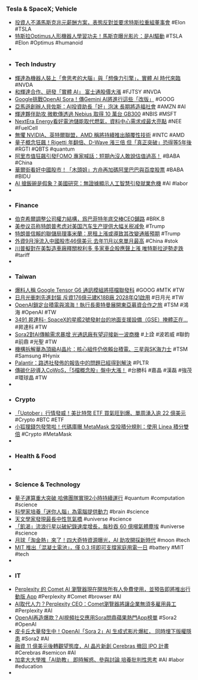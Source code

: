 ### Tesla & SpaceX; Vehicle
- [投資人不滿馬斯克兆元薪酬方案，表態反對並要求特斯拉重組董事會](https://www.inside.com.tw/article/39734-investors-oppose-elon-musk-trillion-dollar-pay-package-calling-for-tesla-board-restructuring) #Elon #TSLA
- [特斯拉Optimus人形機器人學習功夫！馬斯克曝光影片：是AI驅動](https://news.cnyes.com/news/id/6178487) #TSLA #Elon #Optimus #humanoid
-
- ### Tech Industry
- [輝達為機器人裝上「會思考的大腦」與「想像力引擎」，實體 AI 時代來臨](https://technews.tw/2025/10/04/nvidia-launches-new-open-source-robot-basic-model-gr00t-n1-6/) #NVDA
- [和輝達合作、研發「實體 AI」 富士通股價大漲](https://technews.tw/2025/10/03/fujitsu-expands-strategic-collaboration-with-nvidia-to-deliver-full-stack-ai-infrastructure/) #FJTSY #NVDA
- [Google挑戰OpenAI Sora！傳Gemini AI將進行這些「改版」](https://news.cnyes.com/news/id/6178156) #GOOG
- [亞馬遜創辦人貝佐斯：AI投資助長「好」泡沫 長期將造福社會](https://udn.com/news/story/6811/9050715) #AMZN #AI
- [輝達夥伴助攻 微軟傳透過 Nebius 取得 10 萬台 GB300](https://technews.tw/2025/10/03/microsoft-bets-33-billion-on-neoclouds-like-nebius-to-ease-ai-crunch/) #NBIS #MSFT
- [NextEra Energy看好電池儲能取代燃氣，資料中心需求成最大亮點](https://uanalyze.com.tw/articles/8810634466) #NEE #FuelCell
- [無懼 NVIDIA、英特爾聯盟，AMD 稱將持續推出顛覆性技術](https://technews.tw/2025/10/04/amd-see-intel-nvidia/) #INTC #AMD
- [量子概念狂飆！Rigetti 年翻倍、D-Wave 漲三倍 但「真正突破」恐得等5年後](https://news.cnyes.com/news/id/6178043) #RGTI #QBTS #quantum
- [阿里市值狂飆引發FOMO 專家喊話：短期內沒人敢說估值過高！](https://news.cnyes.com/news/id/6177145) #BABA #China
- [華爾街看好中國股市！「木頭姐」方舟再加碼阿里巴巴與百度股票](https://news.cnyes.com/news/id/6178140) #BABA #BIDU
- [AI 搶飯碗是假象？美國研究：無證據顯示人工智慧引發就業危機](https://technews.tw/2025/10/05/ai-has-had-zero-effect-on-jobs-so-far-yale-study/) #AI #labor
-
- ### Finance
- [伯克希爾調整公司權力結構，爲巴菲特年底交棒CEO鋪路](https://news.futunn.com/hk/post/62917115/berkshire-adjusts-corporate-power-structure-paving-the-way-for-buffett) #BRK.B
- [美参议员称特朗普考虑对美国汽车生产提供大幅关税减免](https://news.futunn.com/flash/19460337/us-senator-says-trump-is-considering-extensive-tariff-relief-for) #Trump
- [特朗普信賴的聯儲局理事米蘭：房租上漲或導致其改變通脹預期](https://news.futunn.com/hk/post/62914224/milan-a-fed-governor-trusted-by-trump-suggests-that-rising) #Trump
- [外資9月淨流入中國股市46億美元 去年11月以來單月最高](https://news.cnyes.com/news/id/6176932) #China #stok
- [川普擬對在美製造車廠釋關稅利多 多家車企股應聲上漲 唯特斯拉逆勢走跌](https://news.cnyes.com/news/id/6178026) #tariff
-
- ### Taiwan
- [爆料人稱 Google Tensor G6 通訊模組將搭檔聯發科](https://m.eprice.com.tw/mobile/talk/4541/5817740/1) #GOOG #MTK #TW
- [日月光衝刺先進封裝 斥資176億元建K18B廠 2028年Q1啟用](https://news.cnyes.com/news/id/6177156) #日月光 #TW
- [OpenAI鎖定台積電與鴻海！執行長奧特曼展開東亞募資合作之旅](https://news.cnyes.com/news/id/6178455) #TSM #鴻海 #OpenAI #TW
- [3491 昇達科- SpaceX的星艦2號發射台的地面支援設備（GSE）掩體正在...](https://www.cmoney.tw/forum/article/174131902) #昇達科 #TW
- [Sora2對AI傳輸需求暴增 光通訊廠有望迎接新一波商機](https://news.cnyes.com/news/id/6178465) #上詮 #波若威 #聯鈞 #前鼎 #光聖 #TW
- [機構拆解華為頂級AI晶片：核心組件仍依賴台積電、三星與SK海力士](https://news.cnyes.com/news/id/6177660) #TSM #Samsung #Hynix
- [Palantir：路透社發佈的報告中的問題已經得到解決](https://news.futunn.com/hk/post/62915730/palantir-the-issues-in-the-report-released-by-reuters-have) #PLTR
- [傳碳化矽導入CoWoS，「5檔概念股」盤中大漲！](https://cmnews.com.tw/article/cmoney-b2927f1f-a1a4-11f0-9b7d-cfdf0446b43c) #台勝科 #嘉晶 #漢磊 #強茂 #環球晶 #TW
-
- ### Crypto
- [「Uptober」行情發威！美比特幣 ETF 買氣旺到爆、單周湧入逾 22 億美元](https://blockcast.it/2025/10/03/bitcoin-etfs-net-inflows-surge-past-2-billion-this-week/) #Crypto #BTC #ETF
- [小狐狸錢包發幣啦！代碼庫曝 MetaMask 空投積分規則：使用 Linea 積分雙倍](https://abmedia.io/metamask-airdrop-rules-linea) #Crypto #MetaMask
-
- ### Health & Food
-
- ### Science & Technology
- [量子運算重大突破 哈佛團隊實現2小時持續運行](https://news.cnyes.com/news/id/6178098) #quantum #computation #science
- [科學家培養「迷你人腦」為電腦提供動力](https://www.bbc.com/zhongwen/articles/cdx2dp566p2o/trad) #brain #science
- [天文學家發現最長中性氫氣橋](https://technews.tw/2025/10/02/astronomers-discover-longest-neutral-hydrogen-bridge/) #universe #science
- [「飢渴」流浪行星以破紀錄速度增長，每秒吞 60 億噸氣體塵埃](https://technews.tw/2025/10/03/cha-1107-7626-rogue-planet/) #universe #science
- [月球「淘金熱」來了！四大奇特資源曝光，AI 助攻開採新時代](https://technews.tw/2025/10/04/lunar-resource-mining/) #moon #tech
- [MIT 推出「混凝土電池」，僅 0.3 坪即可支撐家庭用電一日](https://technews.tw/2025/10/03/electron-conducting-carbon-concrete/) #battery #MIT #tech
-
- ### IT
- [Perplexity 的 Comet AI 瀏覽器現在開放所有人免費使用，並預告即將推出行動版 App](https://www.koc.com.tw/archives/615955) #Perplexity #Comet #browser #AI
- [AI取代人力？Perplexity CEO：Comet瀏覽器將讓企業無須多雇用員工](https://news.cnyes.com/news/id/6178021) #Perplexity #AI
- [OpenAI再造爆款？AI視頻社交應用Sora問鼎蘋果熱門App榜單](https://news.futunn.com/hk/post/62920403/openai-hits-another-home-run-sora-the-ai-powered-video) #Sora2 #OpenAI
- [皮卡丘大量發生中！OpenAI「Sora 2」AI 生成式影片爆紅， 同時埋下版權隱患](https://www.techbang.com/posts/125749-openai-sora-2-pikachu-video-copyright) #Sora2 #AI
- [融資 11 億美元後轉觀望態度，AI 晶片新創 Cerebras 撤回 IPO 計畫](https://technews.tw/2025/10/04/cerebras-withdraws-ipo/) #Cerebras #semicon #AI
- [加拿大大學推「AI助教」 即時解惑、參與討論 培養批判性思考](https://tw.news.yahoo.com/加拿大大學推-ai助教-即時解惑-參與討論-培養批判性思考-000000755.html) #AI #labor #education
-